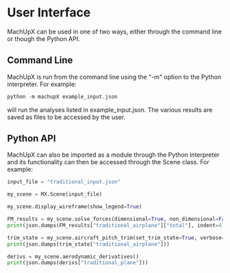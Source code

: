 # User Interface
MachUpX can be used in one of two ways, either through the command line or though the Python API.

## Command Line
MachUpX is run from the command line using the "-m" option to the Python interpreter. For example:

```python
python -m machupX example_input.json
```

will run the analyses listed in example_input.json. The various results are saved as files to be accessed by the user.

## Python API
MachUpX can also be imported as a module through the Python interpreter and its functionality can then be accessed through the Scene class. For example:

```python
input_file = "traditional_input.json"

my_scene = MX.Scene(input_file)

my_scene.display_wireframe(show_legend=True)

FM_results = my_scene.solve_forces(dimensional=True, non_dimensional=False, verbose=True)
print(json.dumps(FM_results["traditional_airplane"]["total"], indent=4))

trim_state = my_scene.aircraft_pitch_trim(set_trim_state=True, verbose=True)
print(json.dumps(trim_state["traditional_airplane"]))

derivs = my_scene.aerodynamic_derivatives()
print(json.dumps(derivs["traditional_plane"]))
```
